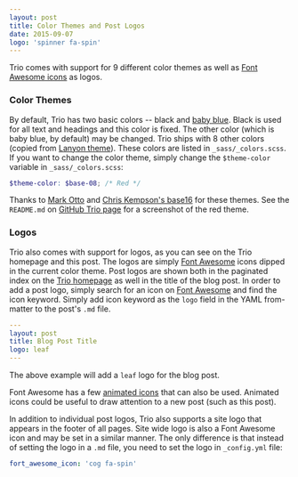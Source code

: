 ```yaml
---
layout: post
title: Color Themes and Post Logos
date: 2015-09-07
logo: 'spinner fa-spin'
---
```


Trio comes with support for 9 different color themes as well as [Font Awesome icons](https://fortawesome.github.io/Font-Awesome/icons/) as logos.

### Color Themes
By default, Trio has two basic colors -- black and [baby blue](). Black is used for all text and headings and this color is fixed. The other color (which is baby blue, by default) may be changed. Trio ships with 8 other colors (copied from [Lanyon theme](https://github.com/poole/lanyon)). These colors are listed in `_sass/_colors.scss`. If you want to change the color theme, simply change the `$theme-color` variable in `_sass/_colors.scss`:

```scss
$theme-color: $base-08; /* Red */
```

Thanks to [Mark Otto](https://github.com/mdo) and [Chris Kempson's base16](https://github.com/chriskempson/base16) for these themes. See the `README.md` on [GitHub Trio page](https://github.com/ankur-gupta/trio) for a screenshot of the red theme.

### Logos
Trio also comes with support for logos, as you can see on the Trio homepage and this post. The logos are simply [Font Awesome](http://fortawesome.github.io/Font-Awesome) icons dipped in the current color theme. Post logos are shown both in the paginated index on the [Trio homepage](/) as well in the title of the blog post. In order to add a post logo, simply search for an icon on [Font Awesome](https://fortawesome.github.io/Font-Awesome/icons/) and find the icon keyword. Simply add icon keyword as the `logo` field in the YAML from-matter to the post's `.md` file. 

```yaml
---
layout: post
title: Blog Post Title
logo: leaf
---
```

The above example will add a `leaf` logo for the blog post. 

Font Awesome has a few [animated icons](https://fortawesome.github.io/Font-Awesome/examples/#animated) that can also be used. Animated icons could be useful to draw attention to a new post (such as this post).

In addition to individual post logos, Trio also supports a site logo that appears in the footer of all pages. Site wide logo is also a Font Awesome icon and may be set in a similar manner. The only difference is that instead of setting the logo in a `.md` file, you need to set the logo in `_config.yml` file:

```yaml
fort_awesome_icon: 'cog fa-spin'
```



